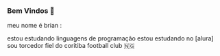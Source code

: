 ### Bem Vindos 👋
meu nome é brian :

estou estudando linguagens de programação
estou estudando no [alura]
sou torcedor fiel do coritiba football club 🇳🇬
